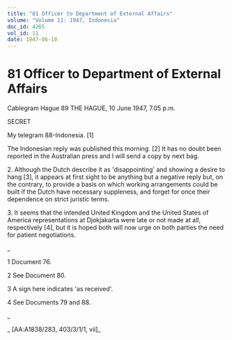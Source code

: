 ```yaml
---
title: "81 Officer to Department of External Affairs"
volume: "Volume 11: 1947, Indonesia"
doc_id: 4265
vol_id: 11
date: 1947-06-10
---
```


# 81 Officer to Department of External Affairs

Cablegram Hague 89 THE HAGUE, 10 June 1947, 7.05 p.m.

SECRET

My telegram 88-Indonesia. [1]

The Indonesian reply was published this morning. [2] It has no doubt been reported in the Australian press and I will send a copy by next bag.

2\. Although the Dutch describe it as 'disappointing' and showing a desire to hang [3], it appears at first sight to be anything but a negative reply but, on the contrary, to provide a basis on which working arrangements could be built if the Dutch have necessary suppleness, and forget for once their dependence on strict juristic terms.

3\. It seems that the intended United Kingdom and the United States of America representations at Djokjakarta were late or not made at all, respectively [4], but it is hoped both will now urge on both parties the need for patient negotiations.

_

1 Document 76.

2 See Document 80.

3 A sign here indicates 'as received'.

4 See Documents 79 and 88.

_

_ [AA:A1838/283, 403/3/1/1, vii]_
